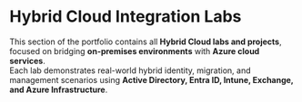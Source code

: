 # Hybrid Cloud Integration Labs

This section of the portfolio contains all **Hybrid Cloud labs and projects**, focused on bridging **on-premises environments** with **Azure cloud services**.  
Each lab demonstrates real-world hybrid identity, migration, and management scenarios using **Active Directory, Entra ID, Intune, Exchange, and Azure Infrastructure**.
